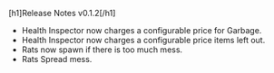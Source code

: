 [h1]Release Notes v0.1.2[/h1]

- Health Inspector now charges a configurable price for Garbage.
- Health Inspector now charges a configurable price items left out.
- Rats now spawn if there is too much mess.
- Rats Spread mess.